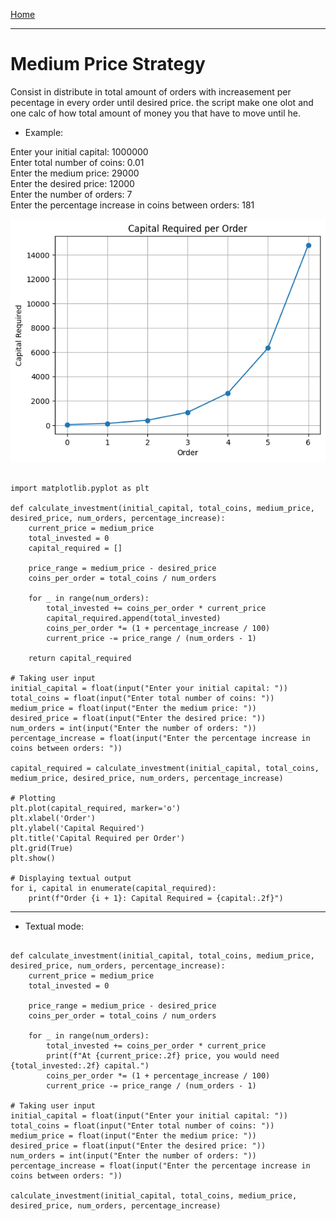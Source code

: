 [Home](/README.md)     

---    

# Medium Price Strategy

Consist in distribute in total amount of orders with increasement per pecentage in every order until desired price.
the script make one olot and one calc of how total amount of money you that have to move until he.

- Example:        
        
Enter your initial capital: 1000000        
Enter total number of coins: 0.01       
Enter the medium price: 29000        
Enter the desired price: 12000      
Enter the number of orders: 7       
Enter the percentage increase in coins between orders: 181        
 
![img](/assets/docs/knowledges/Financial/strategy/mediumprice/IMG/1img.png)    

```

import matplotlib.pyplot as plt

def calculate_investment(initial_capital, total_coins, medium_price, desired_price, num_orders, percentage_increase):
    current_price = medium_price
    total_invested = 0
    capital_required = []

    price_range = medium_price - desired_price
    coins_per_order = total_coins / num_orders

    for _ in range(num_orders):
        total_invested += coins_per_order * current_price
        capital_required.append(total_invested)
        coins_per_order *= (1 + percentage_increase / 100)
        current_price -= price_range / (num_orders - 1)

    return capital_required

# Taking user input
initial_capital = float(input("Enter your initial capital: "))
total_coins = float(input("Enter total number of coins: "))
medium_price = float(input("Enter the medium price: "))
desired_price = float(input("Enter the desired price: "))
num_orders = int(input("Enter the number of orders: "))
percentage_increase = float(input("Enter the percentage increase in coins between orders: "))

capital_required = calculate_investment(initial_capital, total_coins, medium_price, desired_price, num_orders, percentage_increase)

# Plotting
plt.plot(capital_required, marker='o')
plt.xlabel('Order')
plt.ylabel('Capital Required')
plt.title('Capital Required per Order')
plt.grid(True)
plt.show()

# Displaying textual output
for i, capital in enumerate(capital_required):
    print(f"Order {i + 1}: Capital Required = {capital:.2f}")

```
---    


- Textual mode:

```

def calculate_investment(initial_capital, total_coins, medium_price, desired_price, num_orders, percentage_increase):
    current_price = medium_price
    total_invested = 0

    price_range = medium_price - desired_price
    coins_per_order = total_coins / num_orders

    for _ in range(num_orders):
        total_invested += coins_per_order * current_price
        print(f"At {current_price:.2f} price, you would need {total_invested:.2f} capital.")
        coins_per_order *= (1 + percentage_increase / 100)
        current_price -= price_range / (num_orders - 1)

# Taking user input
initial_capital = float(input("Enter your initial capital: "))
total_coins = float(input("Enter total number of coins: "))
medium_price = float(input("Enter the medium price: "))
desired_price = float(input("Enter the desired price: "))
num_orders = int(input("Enter the number of orders: "))
percentage_increase = float(input("Enter the percentage increase in coins between orders: "))

calculate_investment(initial_capital, total_coins, medium_price, desired_price, num_orders, percentage_increase)

```
